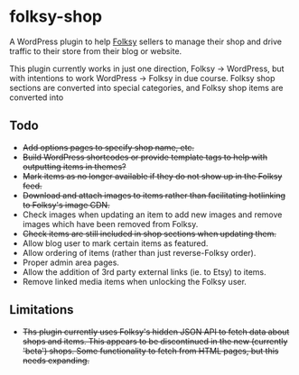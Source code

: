 folksy-shop
===========

A WordPress plugin to help [Folksy](http://folksy.com/) sellers to manage their shop and drive traffic to their store from their blog or website.

This plugin currently works in just one direction, Folksy -> WordPress, but with intentions to work WordPress -> Folksy in due course. Folksy shop sections are converted into special categories, and Folksy shop items are converted into 

Todo
----
- ~~Add options pages to specify shop name, etc.~~
- ~~Build WordPress shortcodes or provide template tags to help with outputting items in themes?~~
- ~~Mark items as no longer available if they do not show up in the Folksy feed.~~
- ~~Download and attach images to items rather than facilitating hotlinking to Folksy's image CDN.~~
- Check images when updating an item to add new images and remove images which have been removed from Folksy.
- ~~Check items are still included in shop sections when updating them.~~
- Allow blog user to mark certain items as featured.
- Allow ordering of items (rather than just reverse-Folksy order).
- Proper admin area pages.
- Allow the addition of 3rd party external links (ie. to Etsy) to items.
- Remove linked media items when unlocking the Folksy user.

Limitations
-----------
- ~~Ths plugin currently uses Folksy's hidden JSON API to fetch data about shops and items. This appears to be discontinued in the new (currently 'beta') shops. Some functionality to fetch from HTML pages, but this needs expanding.~~
